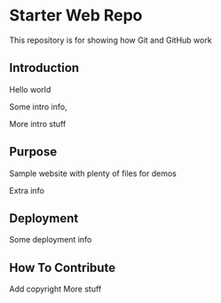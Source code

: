 # Starter Web Repo

This repository is for showing how Git and GitHub work

## Introduction

Hello world

Some intro info,

More intro stuff

## Purpose

Sample website with plenty of files for demos

Extra info

## Deployment

Some deployment info

## How To Contribute
Add copyright 
More stuff